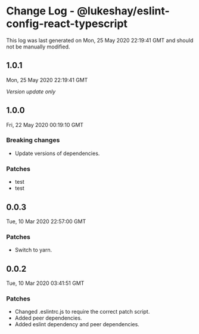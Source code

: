 # Change Log - @lukeshay/eslint-config-react-typescript

This log was last generated on Mon, 25 May 2020 22:19:41 GMT and should not be manually modified.

## 1.0.1
Mon, 25 May 2020 22:19:41 GMT

*Version update only*

## 1.0.0
Fri, 22 May 2020 00:19:10 GMT

### Breaking changes

- Update versions of dependencies.

### Patches

- test
- test

## 0.0.3
Tue, 10 Mar 2020 22:57:00 GMT

### Patches

- Switch to yarn.

## 0.0.2
Tue, 10 Mar 2020 03:41:51 GMT

### Patches

- Changed .eslintrc.js to require the correct patch script.
- Added peer dependencies.
- Added eslint dependency and peer dependencies.

